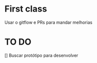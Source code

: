 # First class

Usar o gitflow e PRs para mandar melhorias

# TO DO

[] Buscar protótipo para desenvolver